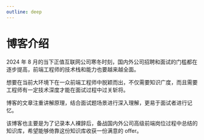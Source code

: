 ```yaml
---
outline: deep
---
```


# 博客介绍

2024 年 8 月的当下正值互联网公司寒冬时刻，国内外公司招聘和面试的门槛都在逐步提高，前端工程师的技术栈和能力也要越来越全面。

想要在当前大环境下在一众前端工程师中脱颖而出，不仅需要知识广度，而且需要工程师有一定技术深度才能在面试过程中过关斩将。

博客的文章注重讲解原理，结合面试题场景进行深入理解，更易于面试者进行记忆。

该博客也主要是为了记录本人裸辞后，备战国内外公司高级前端岗位过程中总结的知识库，希望能够倚靠这份知识库收获一份满意的 offer。
